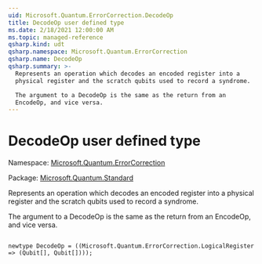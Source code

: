 ```yaml
---
uid: Microsoft.Quantum.ErrorCorrection.DecodeOp
title: DecodeOp user defined type
ms.date: 2/18/2021 12:00:00 AM
ms.topic: managed-reference
qsharp.kind: udt
qsharp.namespace: Microsoft.Quantum.ErrorCorrection
qsharp.name: DecodeOp
qsharp.summary: >-
  Represents an operation which decodes an encoded register into a
  physical register and the scratch qubits used to record a syndrome.

  The argument to a DecodeOp is the same as the return from an
  EncodeOp, and vice versa.
---
```


# DecodeOp user defined type

Namespace: [Microsoft.Quantum.ErrorCorrection](xref:Microsoft.Quantum.ErrorCorrection)

Package: [Microsoft.Quantum.Standard](https://nuget.org/packages/Microsoft.Quantum.Standard)


Represents an operation which decodes an encoded register into aphysical register and the scratch qubits used to record a syndrome.The argument to a DecodeOp is the same as the return from anEncodeOp, and vice versa.

```qsharp

newtype DecodeOp = ((Microsoft.Quantum.ErrorCorrection.LogicalRegister => (Qubit[], Qubit[])));
```

